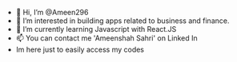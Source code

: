 - 👋 Hi, I’m @Ameen296
- 👀 I’m interested in building apps related to business and finance.
- 🌱 I’m currently learning Javascript with React.JS
- 📫 You can contact me 'Ameenshah Sahri' on Linked In
- Im here just to easily access my codes

<!---
Ameen296/Ameen296 is a ✨ special ✨ repository because its `README.md` (this file) appears on your GitHub profile.
You can click the Preview link to take a look at your changes.
--->
